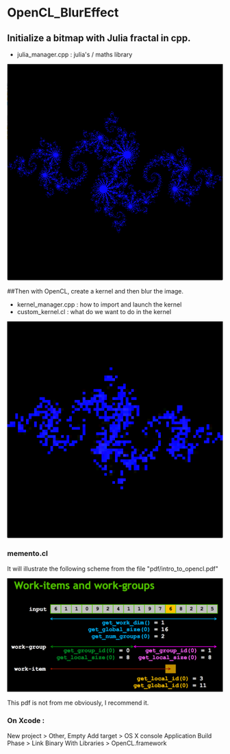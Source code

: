 # OpenCL_BlurEffect

## Initialize a bitmap with Julia fractal in cpp.

* julia_manager.cpp : julia's / maths library

![ScreenShot](/imgs/julia_init.png)


##Then with OpenCL, create a kernel and then blur the image.

* kernel_manager.cpp : how to import and launch the kernel
* custom_kernel.cl : what do we want to do in the kernel

![ScreenShot](/imgs/julia_blur.png)

### memento.cl
It will illustrate the following scheme from the file "pdf/intro_to_opencl.pdf"

![ScreenShot](/imgs/memento.png)

This pdf is not from me obviously, I recommend it.

### On Xcode :
New project > Other, Empty
Add target > OS X console Application
Build Phase > Link Binary With Libraries > OpenCL.framework